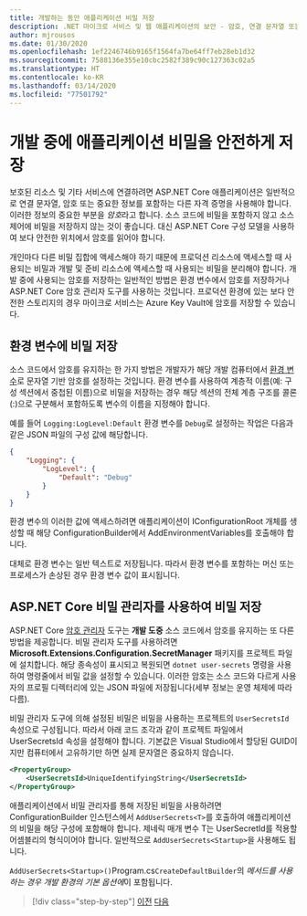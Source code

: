 ```yaml
---
title: 개발하는 동안 애플리케이션 비밀 저장
description: .NET 마이크로 서비스 및 웹 애플리케이션의 보안 - 암호, 연결 문자열 또는 API 키와 같은 애플리케이션 비밀을 소스 제어에 저장하지 마세요. ASP.NET Core에서 사용할 수 있는 옵션, 특히 “사용자 비밀”을 처리하는 방법을 이해하고 있어야 합니다.
author: mjrousos
ms.date: 01/30/2020
ms.openlocfilehash: 1ef2246746b9165f1564fa7be64ff7eb28eb1d32
ms.sourcegitcommit: 7588136e355e10cbc2582f389c90c127363c02a5
ms.translationtype: HT
ms.contentlocale: ko-KR
ms.lasthandoff: 03/14/2020
ms.locfileid: "77501792"
---
```

# <a name="store-application-secrets-safely-during-development"></a>개발 중에 애플리케이션 비밀을 안전하게 저장

보호된 리소스 및 기타 서비스에 연결하려면 ASP.NET Core 애플리케이션은 일반적으로 연결 문자열, 암호 또는 중요한 정보를 포함하는 다른 자격 증명을 사용해야 합니다. 이러한 정보의 중요한 부분을 *암호*라고 합니다. 소스 코드에 비밀을 포함하지 않고 소스 제어에 비밀을 저장하지 않는 것이 좋습니다. 대신 ASP.NET Core 구성 모델을 사용하여 보다 안전한 위치에서 암호를 읽어야 합니다.

개인마다 다른 비밀 집합에 액세스해야 하기 때문에 프로덕션 리소스에 액세스할 때 사용되는 비밀과 개발 및 준비 리소스에 액세스할 때 사용되는 비밀을 분리해야 합니다. 개발 중에 사용되는 암호를 저장하는 일반적인 방법은 환경 변수에서 암호를 저장하거나 ASP.NET Core 암호 관리자 도구를 사용하는 것입니다. 프로덕션 환경에 있는 보다 안전한 스토리지의 경우 마이크로 서비스는 Azure Key Vault에 암호를 저장할 수 있습니다.

## <a name="store-secrets-in-environment-variables"></a>환경 변수에 비밀 저장

소스 코드에서 암호를 유지하는 한 가지 방법은 개발자가 해당 개발 컴퓨터에서 [환경 변수](/aspnet/core/security/app-secrets#environment-variables)로 문자열 기반 암호를 설정하는 것입니다. 환경 변수를 사용하여 계층적 이름(예: 구성 섹션에서 중첩된 이름)으로 비밀을 저장하는 경우 해당 섹션의 전체 계층 구조를 콜론(:)으로 구분해서 포함하도록 변수의 이름을 지정해야 합니다.

예를 들어 `Logging:LogLevel:Default` 환경 변수를 `Debug`로 설정하는 작업은 다음과 같은 JSON 파일의 구성 값에 해당합니다.

```json
{
    "Logging": {
        "LogLevel": {
            "Default": "Debug"
        }
    }
}
```

환경 변수의 이러한 값에 액세스하려면 애플리케이션이 IConfigurationRoot 개체를 생성할 때 해당 ConfigurationBuilder에서 AddEnvironmentVariables를 호출해야 합니다.

대체로 환경 변수는 일반 텍스트로 저장됩니다. 따라서 환경 변수를 포함하는 머신 또는 프로세스가 손상된 경우 환경 변수 값이 표시됩니다.

## <a name="store-secrets-with-the-aspnet-core-secret-manager"></a>ASP.NET Core 비밀 관리자를 사용하여 비밀 저장

ASP.NET Core [암호 관리자](/aspnet/core/security/app-secrets#secret-manager) 도구는 **개발 도중** 소스 코드에서 암호를 유지하는 또 다른 방법을 제공합니다. 비밀 관리자 도구를 사용하려면 **Microsoft.Extensions.Configuration.SecretManager** 패키지를 프로젝트 파일에 설치합니다. 해당 종속성이 표시되고 복원되면 `dotnet user-secrets` 명령을 사용하여 명령줄에서 비밀 값을 설정할 수 있습니다. 이러한 암호는 소스 코드와 다르게 사용자의 프로필 디렉터리에 있는 JSON 파일에 저장됩니다(세부 정보는 운영 체제에 따라 다름).

비밀 관리자 도구에 의해 설정된 비밀은 비밀을 사용하는 프로젝트의 `UserSecretsId` 속성으로 구성됩니다. 따라서 아래 코드 조각과 같이 프로젝트 파일에서 UserSecretsId 속성을 설정해야 합니다. 기본값은 Visual Studio에서 할당된 GUID이지만 컴퓨터에서 고유하기만 하면 실제 문자열은 중요하지 않습니다.

```xml
<PropertyGroup>
    <UserSecretsId>UniqueIdentifyingString</UserSecretsId>
</PropertyGroup>
```

애플리케이션에서 비밀 관리자를 통해 저장된 비밀을 사용하려면 ConfigurationBuilder 인스턴스에서 `AddUserSecrets<T>`를 호출하여 애플리케이션의 비밀을 해당 구성에 포함해야 합니다. 제네릭 매개 변수 T는 UserSecretId를 적용할 어셈블리의 형식이어야 합니다. 일반적으로 `AddUserSecrets<Startup>`을 사용해도 됩니다.

`AddUserSecrets<Startup>()`Program.cs`CreateDefaultBuilder`의 *메서드를 사용하는 경우 개발 환경의 기본 옵션에*이 포함됩니다.

>[!div class="step-by-step"]
>[이전](authorization-net-microservices-web-applications.md)
>[다음](azure-key-vault-protects-secrets.md)
